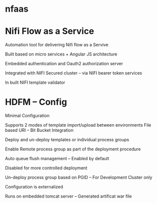 # nfaas
Nifi Flow as a Service
========================

Automation tool for delivering Nifi flow as a Servive

Built based on micro services + Angular JS architecture    

Embedded authentication and Oauth2 authorization server 

Integrated with NIFI Secured cluster – via NIFI bearer token services

In built NIFI template validator


HDFM – Config
==============

Minimal Configuration

Supports 2 modes of template import/upload between environments
      File based 
      URI – Bit Bucket Integration

Deploy and un-deploy templates or individual process groups 

Enable Remote process group as part of the deployment procedure

Auto queue flush management – Enabled by default

Disabled for more controlled deployment

Un-deploy process group based on PGID – For Development Cluster only

Configuration is externalized 

Runs on embedded tomcat server – Generated artificat war file
